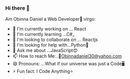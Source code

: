 ### Hi there 👋

<!--
**obinnadaniel/obinnadaniel⚓** is a ✨ _special_ ✨ repository because its `README.md` (this file) appears on your GitHub profile.

Here are some ideas to get you started:

- 🔭 I’m currently working on ...React
- 🌱 I’m currently learning ...C#
- 👯 I’m looking to collaborate on ...Java
- 🤔 I’m looking for help with ...Python🐍
- 💬 Ask me about ...JavaScript😍
- 📫 How to reach Me: ...📧Obinnadaniel30@yahoo.com
- 😄 Pronouns: ...What if our universe was just a Code🖥
- ⚡ Fun fact: ...✈🛸💎
-
--> Am Obinna Daniel a Web Developer💎:virgo:

- 🔭 I'm currently working on ... React
- 🌱 I'm currently learning ...C#_
- 👯 I'm looking to collaborate on ... Reactjs
- 🤔 I'm looking for help with...Python🐍
- 💬 Ask me about ...JavaScript😍
- 📫 How to reach Me:..📧Obinnadaniel30@yahoo.com
- 😄 Pronouns: ...What if our universe was just a Code🖥
- ⚡ Fun fact: I Code Anything⭐


